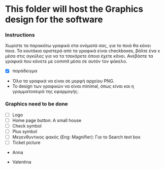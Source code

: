 # This folder will host the Graphics design for the software

### Instructions
Χωρίστε τα παρακάτω γραφικά στα ονόματά σας, για το ποιά θα κάνει ποια. Τα κουτάκια αριστερά από τα γραφικά είναι checkboxes, βάλτε ένα x μέσα στις αγκύλες για να τα τσεκάρετε όποια έχετε κάνει. Ανεβάστε τα γραφικά που κάνετε με commit μέσα σε αυτόν τον φάκελο.
- [x] παράδειγμα
* Όλα τα γραφικά να είναι σε μορφή αρχείου PNG.
* Το design των γραφικών να είναι minimal, όπως είναι και η γραμματοσειρά της εφαρμογής.

### Graphics need to be done
- [ ] Logo
- [ ] Home page button: A small house
- [ ] Check symbol
- [ ] Plus symbol
- [ ] Μεγενθυντικος φακός (Eng: Magnifier): Για το Search text box
- [ ] Ticket picture

* Anna


* Valentina
